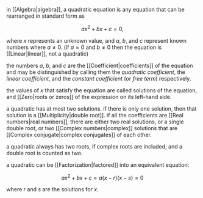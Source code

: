 in [[Algebra|algebra]], a quadratic equation is any equation that can be rearranged in standard form as

$$
ax^2+bx+c=0,
$$

where $x$ represents an unknown value, and $a$, $b$, and $c$ represent known numbers where $a\neq 0$. (if $a=0$ and $b\neq0$ then the equation is [[Linear|linear]], not a quadratic)

the numbers $a$, $b$, and $c$ are the [[Coefficient|coefficients]] of the equation and may be distinguished by calling them the *quadratic coefficient*, the *linear coefficient*, and the *constant coefficient* (or *free term*) respectively. 

the values of $x$ that satisfy the equation are called solutions of the equation, and [[Zero|roots or zeros]] of the expression on its left-hand side.

a quadratic has at most two solutions. if there is only one solution, then that solution is a [[Multiplicity|double root]]. if all the coefficients are [[Real numbers|real numbers]], there are either two real solutions, or a single double root, or two [[Complex numbers|complex]] solutions that are [[Complex conjugate|complex conjugates]] of each other.

a quadratic always has two roots, if complex roots are included; and a double root is counted as two.

a quadratic can be [[Factorization|factored]] into an equivalent equation:

$$
ax^2+bx+c=a(x-r)(x-s)=0
$$

where $r$ and $s$ are the solutions for $x$.